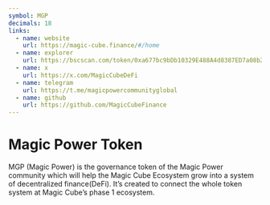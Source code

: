 ```yaml
---
symbol: MGP
decimals: 18
links:
  - name: website
    url: https://magic-cube.finance/#/home
  - name: explorer
    url: https://bscscan.com/token/0xa677bc9bDb10329E488A4d8387ED7a08b2fc9005
  - name: x
    url: https://x.com/MagicCubeDeFi
  - name: telegram
    url: https://t.me/magicpowercommunityglobal
  - name: github
    url: https://github.com/MagicCubeFinance
---
```


# Magic Power Token

MGP (Magic Power) is the governance token of the Magic Power community which will help the Magic Cube Ecosystem grow into a system of decentralized finance(DeFi). It’s created to connect the whole token system at Magic Cube’s phase 1 ecosystem.
